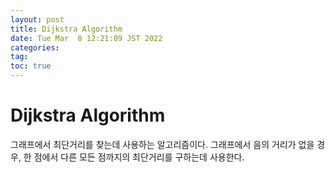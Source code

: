 ```yaml
---
layout: post
title: Dijkstra Algorithm
date: Tue Mar  8 12:21:09 JST 2022
categories:
tag:
toc: true
---
```


# Dijkstra Algorithm

그래프에서 최단거리를 찾는데 사용하는 알고리즘이다.
그래프에서 음의 거리가 없을 경우, 한 점에서 다른 모든 점까지의 최단거리를 구하는데 사용한다.
